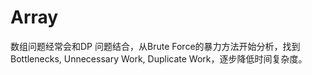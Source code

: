 # Array

数组问题经常会和DP 问题结合，从Brute Force的暴力方法开始分析，找到Bottlenecks, Unnecessary Work, Duplicate Work，逐步降低时间复杂度。

